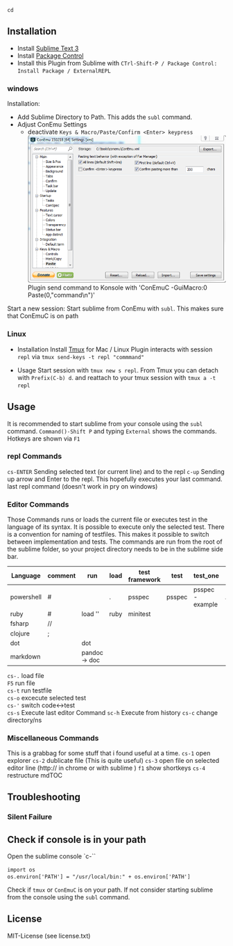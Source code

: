 	
 	cd 
## Installation 
* Install [Sublime Text 3](http://www.sublimetext.com/3)
* Install [Package Control](https://packagecontrol.io/installation)
* Install this Plugin from Sublime with `CTrl-Shift-P / Package Control: Install Package / ExternalREPL`

### windows
Installation:
* Add Sublime Directory to Path. This adds the `subl` command.
* Adjust ConEmu Settings
	* deactivate `Keys & Macro/Paste/Confirm <Enter> keypress`
![ConEmu Settings](images/ConEmuSettings.png)
Plugin send command to Konsole with  'ConEmuC -GuiMacro:0 Paste(0,"command\\n")'

Start a new session:
Start sublime from ConEmu with `subl`. This makes sure that ConEmuC is on path 

### Linux
* Installation 
Install [Tmux](https://tmux.github.io/) for Mac / Linux 
Plugin interacts with session `repl` via `tmux send-keys -t repl "commmand"`

* Usage
Start session with `tmux new s repl`.
From Tmux you can detach with `Prefix(C-b) d`.
and reattach to your tmux session with `tmux a -t repl`

## Usage
It is recommended to start sublime from your console using the `subl` command.
`Command()-Shift P` and typing `External` shows the commands. 
Hotkeys are shown via `F1`

### repl Commands
`cs-ENTER`    Sending selected text (or current line) and <Enter> to the repl
`c-up`        Sending up arrow and Enter to the repl. This hopefully executes your last command. last repl command (doesn't work in pry on windows)  

### Editor Commands
Those Commands runs or loads the current file or executes test in the language of its syntax.
It is possible to execute only the selected test. 
There is a convention for naming of testfiles. This makes it possible to switch between implementation and tests.
The commands are run from the root of the sublime folder, so your project directory needs to be in the sublime side bar.

|  Language  | comment |      run      |     load    | test framework |      test     |            test_one           |     testfile     |
|------------|---------|---------------|-------------|----------------|---------------|-------------------------------|------------------|
| powershell | #       | <file>        | . <file>    | psspec         | psspec <file> | psspec <file> -example <name> | <file>.tests.ps1 |
| ruby       | #       | load '<file>' | ruby <file> | minitest       |               |                               |                  |
| fsharp     | //      |               |             |                |               |                               |                  |
| clojure    | ;       |               |             |                |               |                               |                  |
| dot        |         | dot           |             |                |               |                               |                  |
| markdown   |         | pandoc -> doc |             |                |               |                               |                  |

`cs-.` load file  
`F5`   run file   
`cs-t` run testfile             
`cs-o` excecute selected test   
`cs-'`      switch code<->test  
`cs-s` Execute last editor Command
`sc-h` Execute from history
`cs-c` change directory/ns 

### Miscellaneous Commands
This is a grabbag for some stuff that i found useful at a time.
`cs-1` open explorer
`cs-2` dublicate file (This is quite useful)
`cs-3` open file on selected editor line (http:// in chrome or with sublime )
`f1`   show shortkeys
`cs-4` restructure mdTOC                                                                             

## Troubleshooting

### Silent Failure
## Check if console is in your path
Open the sublime console  `c-`` 

    import os
    os.environ['PATH'] = "/usr/local/bin:" + os.environ['PATH']

Check if `tmux` or `ConEmuC` is on your path. If not consider starting sublime from the console using the `subl` command.

## License    
MIT-License (see license.txt)
